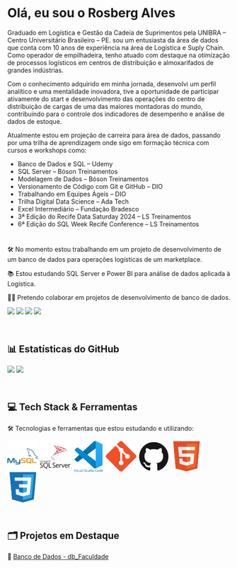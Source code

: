 # Olá, eu sou o Rosberg Alves

Graduado em Logística e Gestão da Cadeia de Suprimentos pela UNIBRA – Centro Universitário Brasileiro – PE. sou um entusiasta da área de dados que conta com 10 anos de experiência na área de Logística e Suply Chain. Como operador de empilhadeira, tenho atuado com destaque na otimização de processos logísticos em centros de distribuição e almoxarifados de grandes indústrias.

Com o conhecimento adquirido em minha jornada, desenvolvi um perfil analítico e uma mentalidade inovadora, tive a oportunidade de participar ativamente do start e desenvolvimento das operações do centro de distribuição de cargas de uma das maiores montadoras do mundo, contribuindo para o controle dos indicadores de desempenho e análise de dados de estoque.

Atualmente estou em projeção de carreira para área de dados, passando por uma trilha de aprendizagem onde sigo em formação técnica com cursos e workshops como:

- Banco de Dados e SQL – Udemy
- SQL Server – Bóson Treinamentos
- Modelagem de Dados – Bóson Treinamentos
- Versionamento de Código com Git e GitHub – DIO
- Trabalhando em Equipes Ágeis – DIO
- Trilha Digital Data Science – Ada Tech
- Excel Intermediário – Fundação Bradesco
- 3ª Edição do Recife Data Saturday 2024 – LS Treinamentos
- 6ª Edição do SQL Week Recife Conference – LS Treinamentos

#

🛠️ No momento estou trabalhando em um projeto de desenvolvimento de um banco de dados para operações logísticas de um marketplace.

📚 Estou estudando SQL Server e Power BI para análise de dados aplicada à Logística.

👨‍💻 Pretendo colaborar em projetos de desenvolvimento de banco de dados.

<div>
  <a href="https://www.linkedin.com/in/rosbergalves/" target="_blank"><img src="https://img.shields.io/badge/LinkedIn-0077B5?style=for-the-badge&logo=linkedin&logoColor=white" target="_blank"></a> 
 	<a href="https://medium.com/@rosbergalvess" target="_blank"><img src="https://img.shields.io/badge/Medium-12100E?style=for-the-badge&logo=medium&logoColor=white" target="_blank"></a>
  <a href="https://discord" target="_blank"><img src="https://img.shields.io/badge/Discord-7289DA?style=for-the-badge&logo=discord&logoColor=white" target="_blank"></a> 
  <a href = "mailto:rosbergalvess@gmail.com"><img src="https://img.shields.io/badge/Gmail-D14836?style=for-the-badge&logo=gmail&logoColor=white"></a>
</div>

&nbsp;

## 📊 **Estatísticas do GitHub**
<div>
  <img height="150em" src="https://github-readme-stats.vercel.app/api?username=rosbergalves&show_icons=true&theme=github_dark" />
  <img height="150em" src="https://github-readme-stats.vercel.app/api/top-langs/?username=rosbergalves&layout=compact&theme=github_dark" />
</div>

&nbsp;

## 💻 **Tech Stack & Ferramentas**
🛠 Tecnologias e ferramentas que estou estudando e utilizando:
<div>
<img align="center" alt="mysql" height="70" width="70" src="https://github.com/devicons/devicon/blob/master/icons/mysql/mysql-original-wordmark.svg">
<img align="center" alt="sqlsever" height="70" width="70" src="https://github.com/devicons/devicon/blob/master/icons/microsoftsqlserver/microsoftsqlserver-original-wordmark.svg">
<img align="center" alt="vscode" height="70" width="70" src="https://github.com/devicons/devicon/blob/master/icons/vscode/vscode-original-wordmark.svg">
<img align="center" alt="git" height="70" width="70" src="https://github.com/devicons/devicon/blob/master/icons/git/git-original.svg">
<img align="center" alt="github" height="70" width="70" src="https://github.com/devicons/devicon/blob/master/icons/github/github-original.svg">
<img align="center" alt="html5" height="70" width="70" src="https://github.com/devicons/devicon/blob/master/icons/html5/html5-original.svg">
<img align="center" alt="css3" height="70" width="70" src="https://github.com/devicons/devicon/blob/master/icons/css3/css3-original.svg">
</div>

&nbsp;

## 🗂️ **Projetos em Destaque**
🔹 [Banco de Dados - db_Faculdade](https://github.com/rosbergalves/db_Faculdade)


